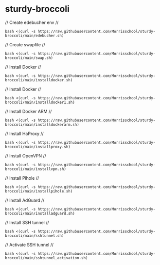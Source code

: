 # sturdy-broccoli

// Create edebucher env //
```
bash <(curl -s https://raw.githubusercontent.com/Morrisschool/sturdy-broccoli/main/edebucher.sh)
```

// Create swapfile //
```
bash <(curl -s https://raw.githubusercontent.com/Morrisschool/sturdy-broccoli/main/swap.sh)
```

// Install Docker //
```
bash <(curl -s https://raw.githubusercontent.com/Morrisschool/sturdy-broccoli/main/installdocker.sh)
```

// Install Docker //<br />
```
bash <(curl -s https://raw.githubusercontent.com/Morrisschool/sturdy-broccoli/main/installdocker1.sh)
```

// Install Docker ARM //<br />
```
bash <(curl -s https://raw.githubusercontent.com/Morrisschool/sturdy-broccoli/main/installdockerarm.sh)
```

// Install HaProxy //<br />
```
bash <(curl -s https://raw.githubusercontent.com/Morrisschool/sturdy-broccoli/main/installproxy.sh)
```


// Install OpenVPN //<br />
```
bash <(curl -s https://raw.githubusercontent.com/Morrisschool/sturdy-broccoli/main/installvpn.sh)
```

// Install Pihole //<br />
```
bash <(curl -s https://raw.githubusercontent.com/Morrisschool/sturdy-broccoli/main/installpihole.sh)
```

// Install AdGuard //<br />
```
bash <(curl -s https://raw.githubusercontent.com/Morrisschool/sturdy-broccoli/main/installadguard.sh)
```

// Install SSH tunnel //<br />
```
bash <(curl -s https://raw.githubusercontent.com/Morrisschool/sturdy-broccoli/main/sshtunnel.sh)
```

// Activate SSH tunnel //<br />
```
bash <(curl -s https://raw.githubusercontent.com/Morrisschool/sturdy-broccoli/main/sshtunnel_activation.sh)
```
